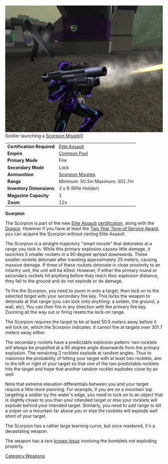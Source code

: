 ![](images/Scorpion.jpg "fig:Scorpion.jpg") Soldier launching a [Scorpion
Missile](ammunition/Scorpion_Missile.md)\]\]

|                            |                                          |
| -------------------------- | ---------------------------------------- |
| **Certification Required** | [Elite Assault](../certifications/Elite_Assault.md)        |
| **Empire**                 | [Common Pool](../terminology/Common_Pool.md)            |
| **Primary Mode**           | Fire                                     |
| **Secondary Mode**         | Lock                                     |
| **Ammunition**             | [Scorpion Missiles](ammunition/Scorpion_Missile.md) |
| **Range**                  | Minimum: 50.5m Maximum: 301.7m           |
| **Inventory Dimensions**   | 3 x 9 (Rifle Holster)                    |
| **Magazine Capacity**      | 1                                        |
| **Zoom**                   | 12x                                      |

**Scorpion**

The Scorpion is part of the new [Elite
Assault](../certifications/Elite_Assault.md)
[certification](../certifications/Certification.md), along with the
[Dragon](Dragon.md). However if you have at least the [Two Year
Term of Service Award](../merits/Term_of_Service.md), you can acquire the
Scorpion without certing Elite Assault.

The Scorpion is a straight-trajectory "smart missile" that detonates at
a range you lock in. While this primary explosion causes little damage,
it launches 5 smaller rockets in a 90 degree spread downwards. These
smaller rockets detonate after traveling approximately 25 meters,
causing massive damage. If three of these rockets detonate in close
proximity to an infantry unit, the unit will be killed. However, if
either the primary round or secondary rockets hit anything before they
reach their explosion distance, they fall to the ground and do not
explode or do damage.

To fire the Scorpion, you need to zoom in onto a target, then lock on to
the selected target with your secondary fire key. This locks the weapon
to detonate at that range (you can lock onto anything: a soldier, the
ground, a wall, etc). You can then fire in any direction with the
primary fire key. Zooming all the way out or firing resets the lock-on
range.

The Scorpion requires the target to be at least 50.5 meters away before
it will lock on, which the Scorpion indicates. It cannot fire at targets
over 301.7 meters away either.

The secondary rockets have a predictable explosion pattern: two rocklets
will always be propelled at a 90 degree angle downwards from the primary
explosion. The remaining 3 rocklets explode at random angles. Thus to
maximize the probability of hitting your target with at least two
rocklets, aim to the left or right of your target so that one of the two
predictable rocklets hits the target and hope that another random
rocklet explodes close by as well.

Note that extreme elevation differentials between you and your target
require a little more planning. For example, if you are on a mountain
top targeting a soldier by the water's edge, you need to lock on to an
object that is slightly closer to you than your intended target or else
your rocklets will explode behind your intended target. Similarly, you
need to add range to kill a sniper on a mountain far above you or else
the rocklets will explode well short of your target.

The Scorpion has a rather large learning curve, but once mastered, it's
a devastating weapon.

The weapon has a rare [known issue](../etc/Known_Issues.md) involving
the bomblets not exploding properly.

[Category:Weapons](Category:Weapons.md)
